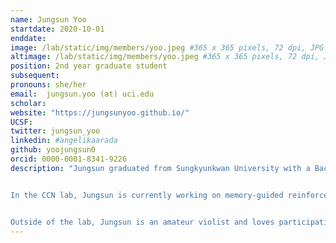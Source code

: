 ```yaml
---
name: Jungsun Yoo
startdate: 2020-10-01
enddate:
image: /lab/static/img/members/yoo.jpeg #365 x 365 pixels, 72 dpi, JPG
altimage: /lab/static/img/members/yoo.jpeg #365 x 365 pixels, 72 dpi, JPG
position: 2nd year graduate student
subsequent:
pronouns: she/her
email:  jungsun.yoo (at) uci.edu
scholar: 
website: "https://jungsunyoo.github.io/"
UCSF:
twitter: jungsun_yoo
linkedin: #angelikaarada
github: yoojungsun0
orcid: 0000-0001-8341-9226
description: "Jungsun graduated from Sungkyunkwan University with a Bachelor’s degree in Psychology and Philosophy. She obtained her M.Sc. degree from the Free University of Berlin, where she investigated the behavioral and neural interaction of domain-specific memory and value at the [Heekeren Lab](http://www.heekerenlab.org/). She also worked as an AI researcher in [Compuational Health Informatics Laboratory at the Asan Medical Center](https://www.chilab.kr/home) where she led research on explainable AI. 


In the CCN lab, Jungsun is currently working on memory-guided reinforcement learning in humans, and in particular, how people employ online planning in various contexts. Jungsun's academic goal is to bridge the gap between learning mechanisms in biological and artificial agents. 


Outside of the lab, Jungsun is an amateur violist and loves participating in ensembles such as quartets or orchestras ([link to the most recent performance](https://www.youtube.com/watch?v=puLFBhQz9Lo)). She is also fascinated by various programming languages."
---
```

